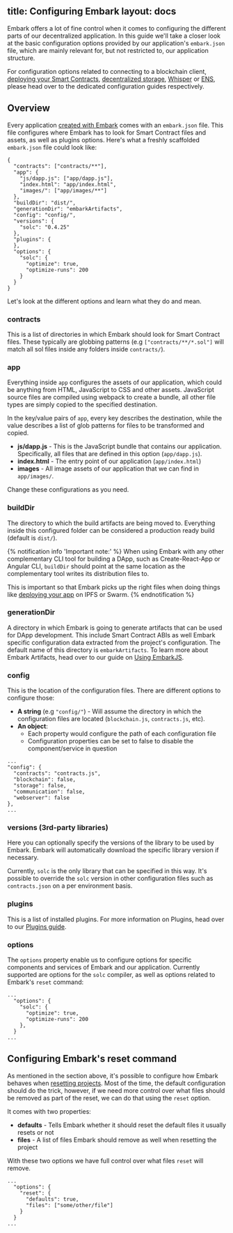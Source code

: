 title: Configuring Embark
layout: docs
---

Embark offers a lot of fine control when it comes to configuring the different parts of our decentralized application. In this guide we'll take a closer look at the basic configuration options provided by our application's `embark.json` file, which are mainly relevant for, but not restricted to, our application structure.

For configuration options related to connecting to a blockchain client, [deploying your Smart Contracts](contracts_configuration.html), [decentralized storage](storage_configuration.html), [Whisper](messages_configuration) or [ENS](naming_configuration.html), please head over to the dedicated configuration guides respectively.

## Overview

Every application [created with Embark](create_project.html) comes with an `embark.json` file. This file configures where Embark has to look for Smart Contract files and assets, as well as plugins options. Here's what a freshly scaffolded `embark.json` file could look like:

```
{
  "contracts": ["contracts/**"],
  "app": {
    "js/dapp.js": ["app/dapp.js"],
    "index.html": "app/index.html",
    "images/": ["app/images/**"]
  },
  "buildDir": "dist/",
  "generationDir": "embarkArtifacts",
  "config": "config/",
  "versions": {
    "solc": "0.4.25"
  },
  "plugins": {
  },
  "options": {
    "solc": {
      "optimize": true,
      "optimize-runs": 200
    }
  }
}
```

Let's look at the different options and learn what they do and mean.

### contracts

This is a list of directories in which Embark should look for Smart Contract files. These typically are globbing patterns (e.g `["contracts/**/*.sol"]` will match all sol files inside any folders inside `contracts/`).

### app

Everything inside `app` configures the assets of our application, which could be anything from HTML, JavaScript to CSS and other assets. JavaScript source files are compiled using webpack to create a bundle, all other file types are simply copied to the specified destination.

In the key/value pairs of `app`, every key describes the destination, while the value describes a list of glob patterns for files to be transformed and copied.

  - **js/dapp.js** - This is the JavaScript bundle that contains our application. Specifically, all files that are defined in this option (`app/dapp.js`).
  - **index.html** - The entry point of our application (`app/index.html`)
  - **images** - All image assets of our application that we can find in `app/images/`.

Change these configurations as you need.

### buildDir

The directory to which the build artifacts are being moved to. Everything inside this configured folder can be considered a production ready build (default is `dist/`).

{% notification info 'Important note:' %}
When using Embark with any other complementary CLI tool for building a DApp, such as Create-React-App or Angular CLI, `buildDir` should point at the same location as the complementary tool writes its distribution files to.

This is important so that Embark picks up the right files when doing things like [deploying your app](/docs/storage_deployment.html) on IPFS or Swarm.
{% endnotification %}

### generationDir

A directory in which Embark is going to generate artifacts that can be used for DApp development. This include Smart Contract ABIs as well Embark specific configuration data extracted from the project's configuration. The default name of this directory is `embarkArtifacts`. To learn more about Embark Artifacts, head over to our guide on [Using EmbarkJS](/docs/javascript_usage.html).

### config

This is the location of the configuration files. There are different options to configure those:

* **A string** (e.g `"config/"`) - Will assume the directory in which the configuration files are located (`blockchain.js`, `contracts.js`, etc).
* **An object**:
  * Each property would configure the path of each configuration file
  * Configuration properties can be set to false to disable the component/service in question

```
...
"config": {
  "contracts": "contracts.js",
  "blockchain": false,
  "storage": false,
  "communication": false,
  "webserver": false
},
...
```

### versions (3rd-party libraries)

Here you can optionally specify the versions of the library to be used by Embark. Embark will automatically download the specific library version if necessary.

Currently, `solc` is the only library that can be specified in this way. It's possible to override the `solc` version in other configuration files such as `contracts.json` on a per environment basis.

### plugins

This is a list of installed plugins. For more information on Plugins, head over to our [Plugins guide](/docs/installing_plugins.html).

### options

The `options` property enable us to configure options for specific components and services of Embark and our application. Currently supported are options for the `solc` compiler, as well as options related to Embark's `reset` command:
```
...
  "options": {
    "solc": {
      "optimize": true,
      "optimize-runs": 200
    },
  }
...
```

## Configuring Embark's reset command

As mentioned in the section above, it's possible to configure how Embark behaves when [resetting projects](/docs/running_apps.html#Resetting-apps). Most of the time, the default configuration should do the trick, however, if we need more control over what files should be removed as part of the reset, we can do that using the `reset` option.

It comes with two properties:

- **defaults** - Tells Embark whether it should reset the default files it usually resets or not
- **files** - A list of files Embark should remove as well when resetting the project

With these two options we have full control over what files `reset` will remove.

```
...
  "options": {
    "reset": {
      "defaults": true,
      "files": ["some/other/file"]
    }
  }
...
```
